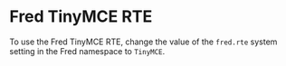 # Fred TinyMCE RTE
To use the Fred TinyMCE RTE, change the value of the `fred.rte` system setting in the Fred namespace to `TinyMCE`.